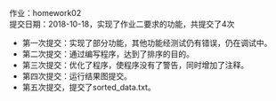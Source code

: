 作业：homework02<br>
提交日期：2018-10-18，实现了作业二要求的功能，共提交了4次<br>
+ 第一次提交：实现了部分功能，其他功能经测试仍有错误，仍在调试中。<br>
+ 第二次提交：通过编写程序，达到了排序的目的。<br>
+ 第三次提交：优化了程序，使程序没有了警告，同时增加了注释。<br>
+ 第四次提交：运行结果图提交。<br>
+ 第五次提交，提交了sorted_data.txt。<br>
